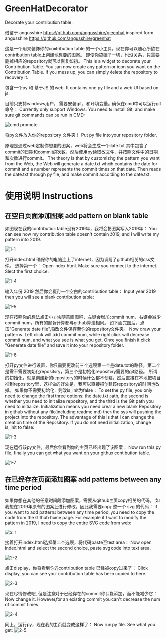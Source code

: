 # GreenHatDecorator

Decorate your contribution table.

借鉴于 angusshire https://github.com/angusshire/greenhat
inspired form angusshire https://github.com/angusshire/greenhat


这是一个用来装饰你的contribution table 的一个小工具。现在你可以随心所欲在contribution table上创建你想要的图案。
即便你搞砸了一切，也没关系，只需要删掉相应的repository就可以恢复如初。
This is a widget to decorate your Contribution Table. You can now create any pattern or icon you want on the Contribution Table.
If you mess up, you can simply delete the repository to recovery it.


包含一个py 和 基于JS 的 web.
It contains one py file and a web UI based on js.


目前只支持windows用户。
需要安装git，和环境变量。确保在cmd中可以运行git命令：
Currently only support Windows.
You need to install Git, and make sure git commands can be run in CMD:


![cmd promote](./img/1-2.PNG)


将py文件放入你的repository 文件夹！
Put py file into your repository folder.


原理是通过web定制你想要的图案，web将会生成一个date.txt
其中包含了commit的日期和commit的次数，然后使用py读取改文件，并按照文件中的日期和次数进行commit。
The theory is that by customizing the pattern you want from the Web, the Web will generate a date.txt
whcih contains the date for commit and a number represents the commit times on that date. Then reads the date.txt through py file, and make commit according to the date.txt.


# 使用说明 Instructions

## 在空白页面添加图案 add pattern on blank table

如图现在我的contribution table没有2019年，我将会把图案写入2019年：
You can see now my contribution table doesn't contain 2019, and I will write my pattern into 2019.

![1-1](./img/1-1.PNG)


打开index.html 确保你的电脑连上了internet，因为调用了github相关的css文件。
选择第一个：
Open index.html. Make sure you connect to the internet.
Slect the first choice:

![1-4](./img/1-4.PNG)


输入年份 2019 然后你会看到一个空白的contribution table：
Input year 2019 then you will see a blank contribution table:

![1-5](./img/1-5.PNG)


现在按照你的想法点击小方块随意画图吧，左键会增加commit num，右键会减少commit num，所有的颜色计算都与github算法相同。
如下画完图后，点击"Generate date file",将改文件保存至你的repository文件夹。
Now draw your patterns. Left click will add commit num, while right click will decrease commit num, and what you see is what you get.
Once you finish it click "Generate date file" and save it into your repository folder.

![1-6](./img/1-6.PNG)


打开py文件进行设置，你只需要更改前三个选项第一个是date.txt的路径，第二个是需不需要初始化repository，第三个是初始化repository需要的git路径。
所谓的初始化，就是创建新的repository的时候什么都不创建，然后直接在本地把项目推到repository里，这样做的好处是，我可以直接把创建该repository的时间也改掉。
如果你不需要初始化，则改is_init为false：
To set the py file, you only need to change the first three options: the date.txt path, the second is whether you need to initialize repository, and the third is the Git path you need to initialize.
Initialization means you need creat a new blank Repository in github without any file(including readme.md) then the sys will pushing the project into the repository. The advantage of this is that I can change the creation time of the Repository.
If you do not need initialization, change is_init to false:

![1-3](./img/1-3.PNG)


现在运行该py文件，最后你会看到你的主页已经出现了该图案：
Now run this py file, finally you can get what you want on your github contibution table.

![1-7](./img/1-7.PNG)


## 在已经存在页面添加图案 add patterns between any time period
如果你想在其他的任意时间段添加图案，需要从github主页copy相关的代码。
如我想在2019年原有的图案上进行修改，因此我需要copy 整一个 svg 的代码：
If you want to add patterns between any time period, you need to copy the code from the Github home page.
For example if I want to modify the pattern in 2019, I need to copy the entire SVG code from web:

![2-1](./img/2-1.PNG)


接着打开index.html选择第二个选项，将代码paste至text area：
Now open index.html and select the second choice, paste svg code into text area.

![2-2](./img/2-2.PNG)


点击display，你将看到你的contribution table 已经被copy过来了：
Click display, you can see your contribution table has been copied to here.

![2-3](./img/2-3.PNG)


现在尽情修改吧, 但是注意对于已经存在的commit你只能添加，而不能减少它：
Now change it. However,for an existing commit you can't decrease the num of commit times.

![2-4](./img/2-4.PNG)


同上，运行py，现在我的主页就变成这样了：
Now run py file. See what you get:
![2-5](./img/2-5.PNG)



